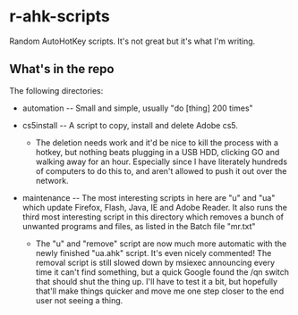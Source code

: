 r-ahk-scripts
=============

Random AutoHotKey scripts. It's not great but it's what I'm writing.

What's in the repo
------------------
The following directories:

- automation -- Small and simple, usually "do [thing] 200 times"  

- cs5install -- A script to copy, install and delete Adobe cs5.  

    - The deletion needs work and it'd be nice to kill the process with a hotkey, but nothing beats plugging in a USB HDD, clicking GO and walking away for an hour. Especially since I have literately hundreds of computers to do this to, and aren't allowed to push it out over the network.  

- maintenance -- The most interesting scripts in here are "u" and "ua" which update Firefox, Flash, Java, IE and Adobe Reader. It also runs the third most interesting script in this directory which removes a bunch of unwanted programs and files, as listed in the Batch file "mr.txt"  

    - The "u" and "remove" script are now much more automatic with the newly finished "ua.ahk" script. It's even nicely commented! The removal script is still slowed down by msiexec announcing every time it can't find something, but a quick Google found the /qn switch that should shut the thing up. I'll have to test it a bit, but hopefully that'll make things quicker and move me one step closer to the end user not seeing a thing. 
